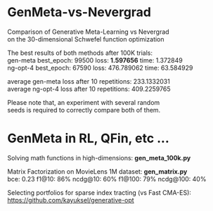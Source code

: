 # GenMeta-vs-Nevergrad
Comparison of Generative Meta-Learning vs Nevergrad  
on the 30-dimensional Schwefel function optimization

The best results of both methods after 100K trials:  
gen-meta best_epoch: 99500 loss: **1.597656** time: 1.372849  
ng-opt-4 best_epoch: 67590 loss: 476.789062 time: 63.584929 

average gen-meta loss after 10 repetitions: 233.1332031  
average ng-opt-4 loss after 10 repetitions: 409.2259765

Please note that, an experiment with several random  
seeds is required to correctly compare both of them.

# GenMeta in RL, QFin, etc ...

Solving math functions in high-dimensions: **gen_meta_100k.py**  

Matrix Factorization on MovieLens 1M dataset: **gen_matrix.py**  
bce: 0.23 f1@10: 86% ncdg@10: 60% f1@100: 79% ncdg@100: 40%

Selecting portfolios for sparse index tracting (vs Fast CMA-ES):  
https://github.com/kayuksel/generative-opt
